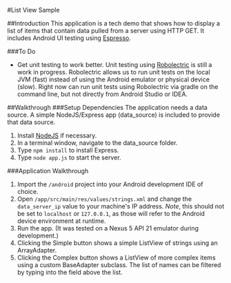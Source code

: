 #List View Sample

##Introduction
This application is a tech demo that shows how to display a list of items that contain data pulled from a server using HTTP GET. It includes Android UI testing using [Espresso](https://code.google.com/p/android-test-kit/wiki/Espresso).

###To Do
- Get unit testing to work better. Unit testing using [Robolectric](http://robolectric.org/) is still a work in progress. Robolectric allows us to run unit tests on the local JVM (fast) instead of using the Android emulator or physical device (slow).  Right now can run unit tests using Robolectric via gradle on the command line, but not directly from Android Studio or IDEA.

##Walkthrough
###Setup Dependencies
The application needs a data source. A simple NodeJS/Express app (data_source) is included to provide that data source. 

1. Install [NodeJS](http://nodejs.org/) if necessary.
2. In a terminal window, navigate to the data_source folder. 
3. Type `npm install` to install Express. 
4. Type `node app.js` to start the server.

###Application Walkthrough
1. Import the `/android` project into your Android development IDE of choice.
2. Open `/app/src/main/res/values/strings.xml` and change the `data_server_ip` value to your machine's IP address. *Note*, this should not be set to `localhost` or `127.0.0.1`, as those will refer to the Android device environment at runtime.
3. Run the app. (It was tested on a Nexus 5 API 21 emulator during development.)
4. Clicking the Simple button shows a simple ListView of strings using an ArrayAdapter.
5. Clicking the Complex button shows a ListView of more complex items using a custom BaseAdapter subclass. The list of names can be filtered by typing into the field above the list.